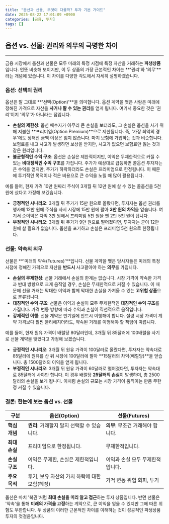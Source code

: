 ```yaml
---
title: "옵션과 선물, 무엇이 다를까? 투자 기본 가이드"
date: 2025-08-22 17:01:09 +0900
categories: [금융, 투자]
tags: []
---
```


## 옵션 vs. 선물: 권리와 의무의 극명한 차이

---

금융 시장에서 옵션과 선물은 모두 미래의 특정 시점에 특정 자산을 거래하는 **파생상품**입니다. 언뜻 비슷해 보이지만, 이 두 상품의 가장 근본적인 차이는 **'권리'와 '의무'**라는 개념에 있습니다. 이 차이를 다양한 각도에서 자세히 설명하겠습니다.

### 옵션: 선택의 권리

옵션은 말 그대로 **'선택(Option)'**을 의미합니다. 옵션 계약을 맺은 사람은 미래에 정해진 가격으로 자산을 **사거나 팔 수 있는 권리**를 얻게 됩니다. 여기서 중요한 것은 '권리'이지 '의무'가 아니라는 점입니다.

* **손실의 제한성**: 옵션 매수자가 아무리 큰 손실을 보더라도, 그 손실은 옵션을 사기 위해 지불한 **프리미엄(Option Premium)**으로 제한됩니다. 즉, '가장 최악의 경우'에도 정해진 금액 이상은 잃지 않습니다. 마치 보험에 가입하는 것과 비슷합니다. 보험료를 내고 사고가 발생하면 보상을 받지만, 사고가 없으면 보험료만 잃는 것과 같은 원리입니다.
* **불균형적인 수익 구조**: 옵션은 손실은 제한적이지만, 이익은 무제한적으로 커질 수 있는 **비대칭적인 수익 구조**를 가집니다. 주가가 예상대로 급등하면 콜옵션 투자자는 큰 수익을 얻지만, 주가가 하락하더라도 손실은 프리미엄으로 한정됩니다. 이 때문에 투기적인 목적이나 적은 비용으로 큰 수익을 노릴 때 많이 활용됩니다.

예를 들어, 현재 가격 10만 원짜리 주식이 3개월 뒤 12만 원에 살 수 있는 콜옵션을 5천 원에 샀다고 가정해 보겠습니다.
* **긍정적인 시나리오**: 3개월 뒤 주가가 15만 원으로 올랐다면, 투자자는 옵션 권리를 행사해 12만 원에 주식을 사서 시장에 15만 원에 팔아 **3만 원의 차익**을 얻습니다. 여기서 순이익은 차익 3만 원에서 프리미엄 5천 원을 뺀 2만 5천 원이 됩니다.
* **부정적인 시나리오**: 3개월 뒤 주가가 9만 원으로 떨어졌다면, 투자자는 굳이 12만 원에 살 필요가 없습니다. 옵션을 포기하고 손실은 프리미엄 5천 원으로 한정됩니다.

### 선물: 약속의 의무

선물은 **'미래의 약속(Futures)'**입니다. 선물 계약을 맺은 당사자들은 미래의 특정 시점에 정해진 가격으로 자산을 **반드시** 사고팔아야 하는 **의무**를 가집니다.

* **손실의 무제한성**: 선물 거래에서 손실의 한계는 없습니다. 시장 가격이 약속한 가격과 반대 방향으로 크게 움직일 경우, 손실은 무제한적으로 커질 수 있습니다. 이 때문에 선물 거래는 막대한 이익과 함께 막대한 손실을 가져올 수 있는 **고위험 상품**으로 분류됩니다.
* **대칭적인 수익 구조**: 선물은 이익과 손실이 모두 무제한적인 **대칭적인 수익 구조**를 가집니다. 가격 변동 방향에 따라 수익과 손실이 직선적으로 움직입니다.
* **강제적인 이행**: 선물 계약은 만기일에 반드시 이행해야 합니다. 설령 시장 가격이 계약 가격보다 훨씬 불리해지더라도, 약속된 거래를 이행해야 할 책임이 따릅니다.

예를 들어, 현재 원유 가격이 배럴당 80달러인데, 3개월 뒤 85달러에 100배럴을 사기로 선물 계약을 맺었다고 가정해 보겠습니다.
* **긍정적인 시나리오**: 3개월 뒤 원유 가격이 100달러로 올랐다면, 투자자는 약속대로 85달러에 원유를 산 뒤 시장에 100달러에 팔아 **15달러의 차익(배럴당)**을 얻습니다. 총 1500달러의 이익을 얻게 됩니다.
* **부정적인 시나리오**: 3개월 뒤 원유 가격이 60달러로 떨어졌다면, 투자자는 약속대로 85달러에 사야만 합니다. 이 경우 배럴당 **25달러의 손실**이 발생하며, 총 2500달러의 손실을 보게 됩니다. 이처럼 손실의 규모는 시장 가격이 움직이는 만큼 무한정 커질 수 있습니다.

### 결론: 한눈에 보는 옵션 vs. 선물

| 구분 | 옵션(Option) | 선물(Futures) |
| --- | --- | --- |
| **핵심 개념** | **권리**: 거래할지 말지 선택할 수 있습니다. | **의무**: 무조건 거래해야 합니다. |
| **최대 손실** | 프리미엄으로 한정됩니다. | 무제한적입니다. |
| **손실 구조** | 이익은 무제한, 손실은 제한적입니다. | 이익과 손실 모두 무제한적입니다. |
| **주요 목적** | 투기, 보유 자산의 가치 하락에 대한 보험(헤징) | 가격 변동 위험 회피, 투기 |

옵션은 마치 '복권'처럼 **최대 손실을 미리 알고 접근**하는 투자 상품입니다. 반면 선물은 '약속'을 통해 **미래의 가격을 고정**하는 계약으로, 큰 이익을 얻을 수 있지만 그에 따른 위험도 무한합니다. 두 상품의 이러한 근본적인 차이를 이해하는 것이 성공적인 파생상품 투자의 첫걸음입니다.